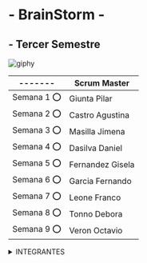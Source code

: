 # - BrainStorm -

## - Tercer Semestre

![giphy](https://github.com/CodeSystem2022/BrainStorm-TercerSemestre/assets/113069344/9199e057-c8c6-442b-baaa-2c3b7dc98f34)


| -------      | Scrum Master      |
| ----------   | -------------     |
| Semana 1  :o:| Giunta Pilar      |
| Semana 2  :o:| Castro Agustina   |
| Semana 3  :o:| Masilla Jimena    |
| Semana 4  :o:| Dasilva Daniel    |
| Semana 5  :o:| Fernandez Gisela  |
| Semana 6  :o:| Garcia Fernando   |
| Semana 7  :o:| Leone Franco      |
| Semana 8  :o:| Tonno Debora      |
| Semana 9  :o:| Veron Octavio     |

<details><summary>INTEGRANTES</summary>
<p>


```ruby
► Castro Agustina   
► Dasilva Daniel   
► Giunta Pilar   
► Fernandez Gisela  
► Fernando Garcia  
► Franco Leone  
► Mansilla Jimena  
► Tonno Debora  
► Veron Octavio 
```

</p>
</details>

